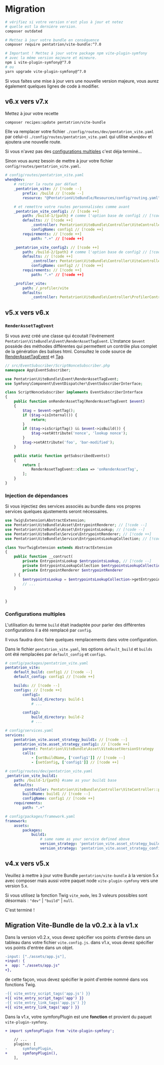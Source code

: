 # Migration

```bash
# vérifiez si votre version n'est plus à jour et notez
# quelle est la dernière version.
composer outdated

# Mettez à jour votre bundle en conséquence
composer require pentatrion/vite-bundle:^7.0

# Important ! Mettez à jour votre package npm vite-plugin-symfony
# avec la même version majeure et mineure.
npm i vite-plugin-symfony@^7.0
# ou
yarn upgrade vite-plugin-symfony@^7.0
```

Si vous faites une mise à jour vers une nouvelle version majeure,
vous aurez également quelques lignes de code à modifier.

## v6.x vers v7.x

Mettez à jour votre recette

```bash
composer recipes:update pentatrion/vite-bundle
```

Elle va remplacer votre fichier `./config/routes/dev/pentatrion_vite.yaml` par celui-ci `./config/routes/pentatrion_vite.yaml` qui utilise `when@dev` et ajoutera une nouvelle route.

Si vous n'avez pas des [configurations multiples](/fr/guide/multiple-configurations) c'est déja terminé...

Sinon vous aurez besoin de mettre à jour votre fichier `config/routes/pentatrion_vite.yaml`.


```yaml
# config/routes/pentatrion_vite.yaml
when@dev:
    # retirer la route par défaut
    _pentatrion_vite: // [!code --]
        prefix: /build // [!code --]
        resource: "@PentatrionViteBundle/Resources/config/routing.yaml" // [!code --]

    # et remettre votre routes personnalisées comme avant
    _pentatrion_vite_config1: // [!code ++]
        path: /build-1/{path} # comme l'option base de config1 // [!code ++]
        defaults: // [!code ++]
            _controller: Pentatrion\ViteBundle\Controller\ViteController::proxyBuild // [!code ++]
            configName: config1 // [!code ++]
        requirements: // [!code ++]
            path: ".+" // [!code ++]

    _pentatrion_vite_config2: // [!code ++]
        path: /build-2/{path} # comme l'option base de config2 // [!code ++]
        defaults: // [!code ++]
            _controller: Pentatrion\ViteBundle\Controller\ViteController::proxyBuild // [!code ++]
            configName: config2 // [!code ++]
        requirements: // [!code ++]
            path: ".+" // [!code ++]

    _profiler_vite:
        path: /_profiler/vite
        defaults:
            _controller: Pentatrion\ViteBundle\Controller\ProfilerController::info
```


## v5.x vers v6.x


### `RenderAssetTagEvent`

Si vous avez créé une classe qui écoutait l'événement `Pentatrion\ViteBundle\Event\RenderAssetTagEvent`.
L'instance `$event` possède des méthodes différentes qui permettent un contrôle plus complet de la génération des balises html. Consultez le code source de [RenderAssetTagEvent](https://github.com/lhapaipai/vite-bundle/blob/main/src/Event/RenderAssetTagEvent.php) et [Tag](https://github.com/lhapaipai/vite-bundle/blob/main/src/Model/Tag.php).

```php
// src/EventSubscriber/ScriptNonceSubscriber.php
namespace App\EventSubscriber;

use Pentatrion\ViteBundle\Event\RenderAssetTagEvent;
use Symfony\Component\EventDispatcher\EventSubscriberInterface;

class ScriptNonceSubscriber implements EventSubscriberInterface
{
    public function onRenderAssetTag(RenderAssetTagEvent $event)
    {
        $tag = $event->getTag();
        if ($tag->isInternal()) {
            return;
        }
        if ($tag->isScriptTag() && $event->isBuild()) {
            $tag->setAttribute('nonce', 'lookup nonce');
        }
        $tag->setAttribute('foo', 'bar-modified');
    }

    public static function getSubscribedEvents()
    {
        return [
            RenderAssetTagEvent::class => 'onRenderAssetTag',
        ];
    }
}
```
### Injection de dépendances

Si vous injectiez des services associés au bundle dans vos propres services quelques ajustements seront nécessaires.

```php
use Twig\Extension\AbstractExtension;
use Pentatrion\ViteBundle\Asset\EntrypointRenderer; // [!code --]
use Pentatrion\ViteBundle\Asset\EntrypointsLookup; // [!code --]
use Pentatrion\ViteBundle\Service\EntrypointRenderer; // [!code ++]
use Pentatrion\ViteBundle\Service\EntrypointsLookupCollection; // [!code ++]

class YourTwigExtension extends AbstractExtension
{
    public function __contruct(
        private EntrypointsLookup $entrypointsLookup, // [!code --]
        private EntrypointsLookupCollection $entrypointsLookupCollection, // [!code ++]
        private EntrypointRenderer $entrypointRenderer
    ) {
        $entrypointsLookup = $entrypointsLookupCollection->getEntrypointsLookup(); // [!code ++]
        // ...
    }


}
```

### Configurations multiples

L'utilisation du terme `build` était inadaptée pour parler des différentes configurations il a été remplacé par `config`.

Il vous faudra donc faire quelques remplacements dans votre configuration.

Dans le fichier `pentatrion_vite.yaml`, les options `default_build` et `builds` ont été remplacées par `default_config` et `configs`.

```yaml
# config/packages/pentatrion_vite.yaml
pentatrion_vite:
    default_build: config1 // [!code --]
    default_config: config1 // [!code ++]

    builds: // [!code --]
    configs: // [!code ++]
        config1:
            build_directory: build-1
            # ...

        config2:
            build_directory: build-2
            # ...
```

```yaml
# config/services.yaml
services:
    pentatrion_vite.asset_strategy_build1: // [!code --]
    pentatrion_vite.asset_strategy_config1: // [!code ++]
        parent: Pentatrion\ViteBundle\Asset\ViteAssetVersionStrategy
        calls:
            - [setBuildName, ['config1']] // [!code --]
            - [setConfig, ['config1']] // [!code ++]

```

```yaml
# config/routes/dev/pentatrion_vite.yaml
_pentatrion_vite_build1:
    path: /build-1/{path} #same as your build1 base
    defaults:
        _controller: Pentatrion\ViteBundle\Controller\ViteController::proxyBuild
        buildName: build1 // [!code --]
        configName: config1 // [!code ++]
    requirements:
        path: ".+"
```

```yaml
# config/packages/framework.yaml
framework:
    assets:
        packages:
            build1:
                # same name as your service defined above
                version_strategy: 'pentatrion_vite.asset_strategy_build1' // [!code --]
                version_strategy: 'pentatrion_vite.asset_strategy_config1' // [!code ++]
```


## v4.x vers v5.x

Veuillez à mettre à jour votre Bundle `pentatrion/vite-bundle` à la version 5.x avec composer mais aussi votre paquet node `vite-plugin-symfony` vers une version 5.x.

Si vous utilisez la fonction Twig `vite_mode`, les 3 valeurs possibles sont désormais : `"dev"` | `"build"` | `null`.

C'est terminé !

## Migration Vite-Bundle de la v0.2.x à la v1.x

Dans la version v0.2.x, vous devez spécifier vos points d'entrée dans un tableau dans votre fichier `vite.config.js`. dans v1.x, vous devez spécifier vos points d'entrée dans un objet.

```diff
-input: ["./assets/app.js"],
+input: {
+  app: "./assets/app.js"
+},
```

de cette façon, vous devez spécifier le point d'entrée nommé dans vos fonctions Twig.

```diff
-{{ vite_entry_script_tags('app.js') }}
+{{ vite_entry_script_tags('app') }}
-{{ vite_entry_link_tags('app.js') }}
+{{ vite_entry_link_tags('app') }}
```

Dans la v1.x, votre symfonyPlugin est une **fonction** et provient du paquet `vite-plugin-symfony`.

```diff
+ import symfonyPlugin from 'vite-plugin-symfony';

    // ...
    plugins: [
-       symfonyPlugin,
+       symfonyPlugin(),
    ],
```
